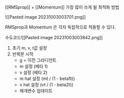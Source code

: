 [[RMSprop]] + [[Momentum]]
가장 많이 쓰게 될 최적화 방법

![[Pasted image 20231003003701.png]]

RMSprop과 Momentum 은 각자 독립적으로 적용할 수 있다.



수도코드![[Pasted image 20231003003842.png]]


1. 초기 m, v, t값 설정
2. 반복문 시작
   - g = 이전 그라디언트
   - m 설정 (베타 1)
   - v 설정 (베타 2)
   - m hat 설정 (mt / (1 - beta1t))
   - v hat 설정 (vt / (1 - beta2t))
   - 매개변수 업데이트
